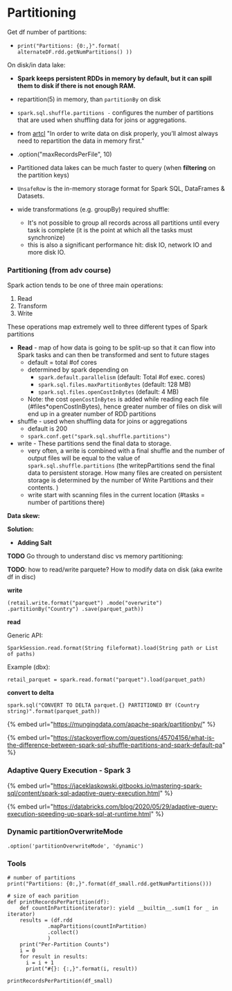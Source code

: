 # Partitioning

Get df number of partitions: 

* `print("Partitions: {0:,}".format( alternateDF.rdd.getNumPartitions() ))`

On disk/in data lake: 

* **Spark keeps persistent RDDs in memory by default, but it can spill them to disk if there is not enough RAM.**
* repartition\(5\) in memory, than `partitionBy` on disk
* `spark.sql.shuffle.partitions -` configures the number of partitions that are used when shuffling data for joins or aggregations.
*  from [artcl](https://mungingdata.com/apache-spark/partitionby/#:~:text=Spark%20writers%20allow%20for%20data,partitioned%20data%20lake%20is%20hard.) "In order to write data on disk properly, you’ll almost always need to repartition the data in memory first."
* .option\("maxRecordsPerFile", 10\)
* Partitioned data lakes can be much faster to query \(when **filtering** on the partition keys\)
* `UnsafeRow` is the in-memory storage format for Spark SQL, DataFrames & Datasets.
* wide transformations \(e.g. groupBy\) required shuffle: 

  * It's not possible to group all records across all partitions until every task is complete \(it is the point at which all the tasks must synchronize\)
  * this is also a significant performance hit: disk IO, network IO and more disk IO.

### Partitioning \(from adv course\)

Spark action tends to be one of three main operations:

1. Read
2. Transform
3. Write

These operations map extremely well to three different types of Spark partitions

* **Read** - map of how data is going to be split-up so that it can flow into Spark tasks and can then be transformed and sent to future stages
  * default = total \#of cores
  * determined by spark depending on 
    * `spark.default.parallelism` \(default: Total \#of exec. cores\)
    * `spark.sql.files.maxPartitionBytes` \(default: 128 MB\) 
    * `spark.sql.files.openCostInBytes` \(default: 4 MB\)
  * Note: the cost `openCostInBytes` is added while reading each file \(\#files\*openCostInBytes\), hence greater number of files on disk will end up in a greater number of RDD partitions
* shuffle - used when shuffling data for joins or aggregations
  * default is 200
  * `spark.conf.get("spark.sql.shuffle.partitions")`
* write - These partitions send the final data to storage.
  * very often, a write is combined with a final shuffle and the number of output files will be equal to the value of `spark.sql.shuffle.partitions` \(the writepPartitions send the final data to persistent storage. How many files are created on persistent storage is determined by the number of Write Partitions and their contents. \)
  * write start with scanning files in the current location \(\#tasks = number of partitions there\)

**Data skew:**

**Solution:**

* **Adding Salt**

**TODO** Go through to understand disc vs memory partitioning: 

**TODO**: how to read/write parquete? How to modify data on disk \(aka ewrite df in disc\)

**write**

`(retail.write.format("parquet") .mode("overwrite") .partitionBy("Country") .save(parquet_path))` 

**read** 

Generic API:

`SparkSession.read.format(String fileformat).load(String path or List of paths)`

Example \(dbx\):

`retail_parquet = spark.read.format("parquet").load(parquet_path)`

**convert to delta** 

`spark.sql("CONVERT TO DELTA parquet.{} PARTITIONED BY (Country string)".format(parquet_path))`

{% embed url="https://mungingdata.com/apache-spark/partitionby/" %}

{% embed url="https://stackoverflow.com/questions/45704156/what-is-the-difference-between-spark-sql-shuffle-partitions-and-spark-default-pa" %}

### **Adaptive Query Execution - Spark 3**

{% embed url="https://jaceklaskowski.gitbooks.io/mastering-spark-sql/content/spark-sql-adaptive-query-execution.html" %}

{% embed url="https://databricks.com/blog/2020/05/29/adaptive-query-execution-speeding-up-spark-sql-at-runtime.html" %}

### **Dynamic** partitionOverwriteMode

`.option('partitionOverwriteMode', 'dynamic')`

### **Tools**

```text
# number of partitions 
print("Partitions: {0:,}".format(df_small.rdd.getNumPartitions()))

# size of each parition 
def printRecordsPerPartition(df):
    def countInPartition(iterator): yield __builtin__.sum(1 for _ in iterator)
    results = (df.rdd
             .mapPartitions(countInPartition)
             .collect()
             )
    print("Per-Partition Counts")
    i = 0
    for result in results:
      i = i + 1
      print("#{}: {:,}".format(i, result))
      
printRecordsPerPartition(df_small)

```

